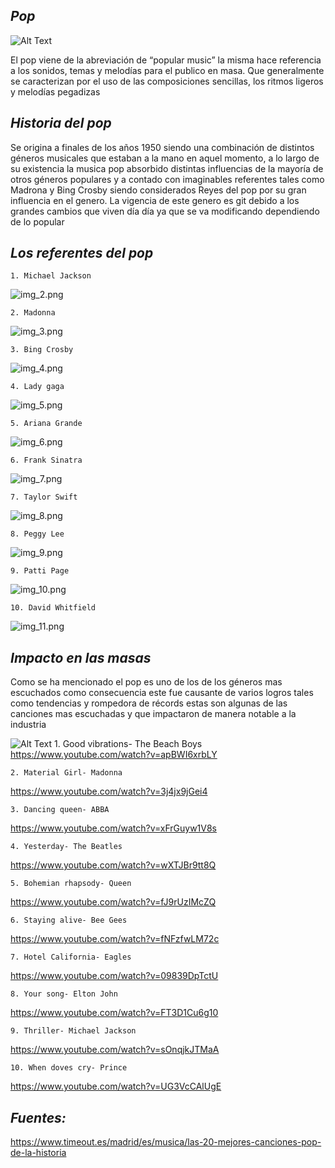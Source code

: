 ## **_Pop_**

![Alt Text](https://data.textstudio.com/output/sample/animated/3/5/8/5/pop-2-15853.gif)

El pop viene de la abreviación de “popular music” la misma hace referencia a los sonidos, temas y melodías para el publico en masa.  Que generalmente se caracterizan por el uso de las composiciones sencillas, los ritmos ligeros y melodías pegadizas 

## **_Historia del pop_**

Se origina a finales de los años 1950 siendo una combinación de  distintos géneros musicales que estaban a la mano en aquel momento, a lo largo de su existencia la musica pop absorbido distintas influencias de la mayoría de otros géneros populares y a contado con imaginables referentes tales como Madrona y Bing Crosby siendo considerados Reyes del pop por su gran influencia en el genero.
La vigencia de este genero es git debido a los grandes cambios que viven día día ya que se va modificando dependiendo de lo popular 

##  _**Los referentes del pop**_  

	1. Michael Jackson
![img_2.png](img_2.png)

	2. Madonna 
![img_3.png](img_3.png)

	3. Bing Crosby
![img_4.png](img_4.png)

	4. Lady gaga
![img_5.png](img_5.png)

	5. Ariana Grande
![img_6.png](img_6.png)

	6. Frank Sinatra
![img_7.png](img_7.png)

	7. Taylor Swift
![img_8.png](img_8.png)

	8. Peggy Lee
![img_9.png](img_9.png)

	9. Patti Page
![img_10.png](img_10.png)

	10. David Whitfield
![img_11.png](img_11.png)


## _**Impacto en las masas**_

Como se ha mencionado el pop es uno de los de los géneros mas escuchados como consecuencia  este fue causante de varios logros tales como tendencias y rompedora de récords estas son algunas de las canciones mas escuchadas y que impactaron de manera notable a la industria

![Alt Text](https://lh6.googleusercontent.com/U2WKp4jn8iQWfzwq5vXE9kLZu_JC5LRfxl8QDYANPHfYhBQCOK9v4D7UIIbTIZNC4VURD_csWn2C0oUn_hLvgjPtQMy9AsrRbYCO0Q6cj8tPu75VvNtbQEeYTfqOZ9qtQTzUx_-9AppUkGNCnxpdmQ)
    1. Good vibrations- The Beach Boys
https://www.youtube.com/watch?v=apBWI6xrbLY

	2. Material Girl- Madonna
https://www.youtube.com/watch?v=3j4jx9jGei4
    
	3. Dancing queen- ABBA
https://www.youtube.com/watch?v=xFrGuyw1V8s

    4. Yesterday- The Beatles
https://www.youtube.com/watch?v=wXTJBr9tt8Q

    5. Bohemian rhapsody- Queen
https://www.youtube.com/watch?v=fJ9rUzIMcZQ

    6. Staying alive- Bee Gees
https://www.youtube.com/watch?v=fNFzfwLM72c

    7. Hotel California- Eagles
https://www.youtube.com/watch?v=09839DpTctU

    8. Your song- Elton John
https://www.youtube.com/watch?v=FT3D1Cu6g10

    9. Thriller- Michael Jackson
https://www.youtube.com/watch?v=sOnqjkJTMaA

    10. When doves cry- Prince
https://www.youtube.com/watch?v=UG3VcCAlUgE

## **_Fuentes:_**


https://www.timeout.es/madrid/es/musica/las-20-mejores-canciones-pop-de-la-historia



